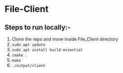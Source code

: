 # File-Client

## Steps to run locally:-

1. Clone the repo and move inside File_Client directory
2. `sudo apt update`
3. `sudo apt install build-essential`
4. `cmake .`
5. `make`
6. `./output/client`
